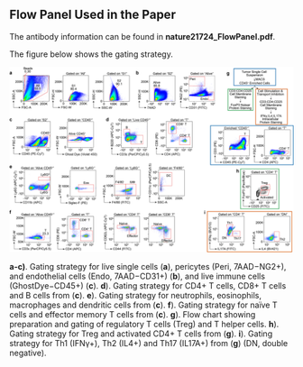 ## Flow Panel Used in the Paper

The antibody information can be found in **nature21724_FlowPanel.pdf**.

The figure below shows the gating strategy.

![FlowPanels](FlowPanels.jpg)

**a-c)**. Gating strategy for live single cells (**a**), pericytes (Peri, 7AAD−NG2+), and endothelial cells (Endo, 7AAD−CD31+) (**b**), and live immune cells (GhostDye−CD45+) (**c**).
**d**). Gating strategy for CD4+ T cells, CD8+ T cells and B cells from (**c**).
**e**). Gating strategy for neutrophils, eosinophils, macrophages and dendritic cells from (**c**).
**f**). Gating strategy for naïve T cells and effector memory T cells from (**c**).
**g**). Flow chart showing preparation and gating of regulatory T cells (Treg) and T helper cells.
**h**). Gating strategy for Treg and activated CD4+ T cells from (**g**).
**i**). Gating strategy for Th1 (IFNγ+), Th2 (IL4+) and Th17 (IL17A+) from (**g**) (DN, double negative).
  